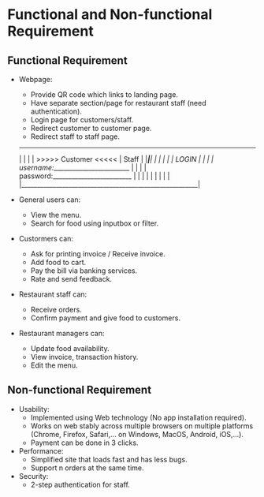 # Functional and Non-functional Requirement

## Functional Requirement
- Webpage:
    - Provide QR code which links to landing page.
    - Have separate section/page for restaurant staff (need authentication).
    - Login page for customers/staff.
    - Redirect customer to customer page.
    - Redirect staff to staff page.
    __________________________________________________________
    |                           |                            |
    |  >>>>>  Customer  <<<<<   |           Staff            |
    |___________________________|____________________________|
    |                                                        |
    |                                                        |
    |                      LOGIN                             |
    |                                                        |
    |       username:_________________________               |
    |                                                        |
    |       password:_________________________               |
    |                                                        |
    |                                                        |
    |                                                        |
    |                                                        |
    |________________________________________________________|

- General users can:
    - View the menu.
    - Search for food using inputbox or filter.

- Custormers can:
    - Ask for printing invoice / Receive invoice.
    - Add food to cart.
    - Pay the bill via banking services.
    - Rate and send feedback.
    
- Restaurant staff can:
    - Receive orders.
    - Confirm payment and give food to customers.

- Restaurant managers can:
    - Update food availability.
    - View invoice, transaction history.
    - Edit the menu.
    


## Non-functional Requirement
- Usability:
    - Implemented using Web technology (No app installation required).
    - Works on web stably across multiple browsers on multiple platforms (Chrome,
        Firefox, Safari,... on Windows, MacOS, Android, iOS,...).
    - Payment can be done in 3 clicks.
- Performance:
    - Simplified site that loads fast and has less bugs.
    - Support n orders at the same time.
- Security: 
    - 2-step authentication for staff.
